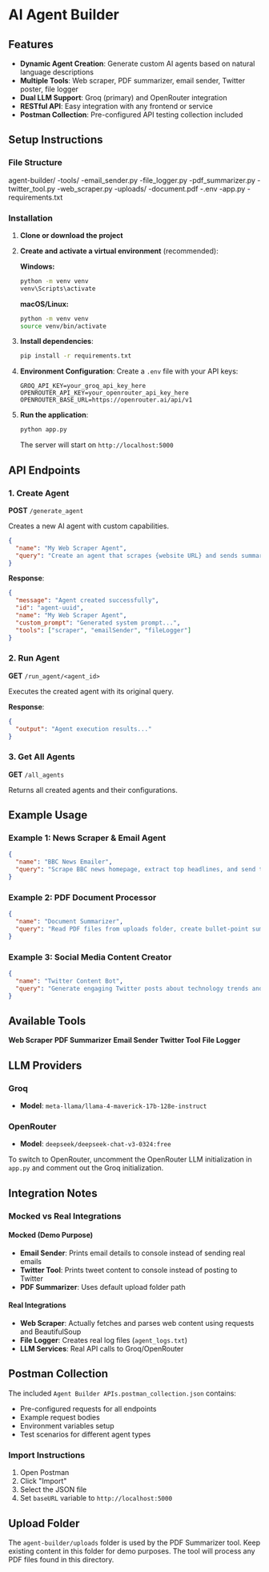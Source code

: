 # AI Agent Builder

## Features

- **Dynamic Agent Creation**: Generate custom AI agents based on natural language descriptions
- **Multiple Tools**: Web scraper, PDF summarizer, email sender, Twitter poster, file logger
- **Dual LLM Support**: Groq (primary) and OpenRouter integration
- **RESTful API**: Easy integration with any frontend or service
- **Postman Collection**: Pre-configured API testing collection included

## Setup Instructions

### File Structure
agent-builder/
  -tools/
    -email_sender.py
    -file_logger.py
    -pdf_summarizer.py
    -twitter_tool.py
    -web_scraper.py
  -uploads/
    -document.pdf
  -.env
  -app.py
  -requirements.txt

### Installation

1. **Clone or download the project**

2. **Create and activate a virtual environment** (recommended):

   **Windows:**
   ```bash
   python -m venv venv
   venv\Scripts\activate
   ```

   **macOS/Linux:**
   ```bash
   python -m venv venv
   source venv/bin/activate
   ```

3. **Install dependencies**:
   ```bash
   pip install -r requirements.txt
   ```

4. **Environment Configuration**:
   Create a `.env` file with your API keys:
   ```
   GROQ_API_KEY=your_groq_api_key_here
   OPENROUTER_API_KEY=your_openrouter_api_key_here
   OPENROUTER_BASE_URL=https://openrouter.ai/api/v1
   ```

5. **Run the application**:
   ```bash
   python app.py
   ```
   
   The server will start on `http://localhost:5000`

## API Endpoints

### 1. Create Agent
**POST** `/generate_agent`

Creates a new AI agent with custom capabilities.

```json
{
  "name": "My Web Scraper Agent",
  "query": "Create an agent that scrapes {website URL} and sends summaries via email to abc@example.com"
}
```

**Response**:
```json
{
  "message": "Agent created successfully",
  "id": "agent-uuid",
  "name": "My Web Scraper Agent",
  "custom_prompt": "Generated system prompt...",
  "tools": ["scraper", "emailSender", "fileLogger"]
}
```

### 2. Run Agent
**GET** `/run_agent/<agent_id>`

Executes the created agent with its original query.

**Response**:
```json
{
  "output": "Agent execution results..."
}
```

### 3. Get All Agents
**GET** `/all_agents`

Returns all created agents and their configurations.

## Example Usage

### Example 1: News Scraper & Email Agent
```json
{
  "name": "BBC News Emailer",
  "query": "Scrape BBC news homepage, extract top headlines, and send them via email to admin@company.com"
}
```

### Example 2: PDF Document Processor
```json
{
  "name": "Document Summarizer",
  "query": "Read PDF files from uploads folder, create bullet-point summaries, and post key insights to Twitter"
}
```

### Example 3: Social Media Content Creator
```json
{
  "name": "Twitter Content Bot",
  "query": "Generate engaging Twitter posts about technology trends and post them automatically"
}
```

## Available Tools
**Web Scraper** 
**PDF Summarizer** 
**Email Sender**
**Twitter Tool**
**File Logger**

## LLM Providers

### Groq
- **Model**: `meta-llama/llama-4-maverick-17b-128e-instruct`

### OpenRouter
- **Model**: `deepseek/deepseek-chat-v3-0324:free`


To switch to OpenRouter, uncomment the OpenRouter LLM initialization in `app.py` and comment out the Groq initialization.

## Integration Notes

### Mocked vs Real Integrations

#### Mocked (Demo Purpose)
- **Email Sender**: Prints email details to console instead of sending real emails
- **Twitter Tool**: Prints tweet content to console instead of posting to Twitter
- **PDF Summarizer**: Uses default upload folder path

#### Real Integrations
- **Web Scraper**: Actually fetches and parses web content using requests and BeautifulSoup
- **File Logger**: Creates real log files (`agent_logs.txt`)
- **LLM Services**: Real API calls to Groq/OpenRouter


## Postman Collection

The included `Agent Builder APIs.postman_collection.json` contains:
- Pre-configured requests for all endpoints
- Example request bodies
- Environment variables setup
- Test scenarios for different agent types

### Import Instructions
1. Open Postman
2. Click "Import" 
3. Select the JSON file
4. Set `baseURL` variable to `http://localhost:5000`

## Upload Folder

The `agent-builder/uploads` folder is used by the PDF Summarizer tool. Keep existing content in this folder for demo purposes. The tool will process any PDF files found in this directory.


